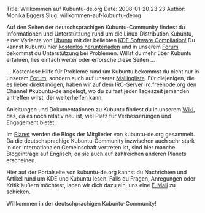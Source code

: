Title: Willkommen auf Kubuntu-de.org
Date: 2008-01-20 23:23
Author: Monika Eggers
Slug: willkommen-auf-kubuntu-deorg

Auf den Seiten der deutschsprachigen Kubuntu-Community findest du
Informationen und Unterstützung rund um die Linux-Distribution Kubuntu,
einer Variante von
[Ubuntu](http://www.ubuntu.com/ "http://www.ubuntu.com/") mit der beliebten [KDE Software
Compilation!](http://www.kde.org/ "http://www.kde.org/") Du kannst Kubuntu hier [kostenlos
herunterladen](../../../../download "http://www.kubuntu-de.org/download") und in unserem
[Forum](http://forum.kubuntu-de.org/ "http://forum.kubuntu-de.org/") bekommst du Unterstützung bei Problemen. Willst du mehr über
Kubuntu erfahren, lies einfach weiter oder erforsche diese Seiten ...


<!--break--><!--break-->

... Kostenlose Hilfe für Probleme rund um Kubuntu bekommst du nicht nur
in unserem
[Forum](http://forum.kubuntu-de.org/ "http://forum.kubuntu-de.org/"), sondern auch auf unserer
[Mailingliste](../../../../mailingliste "http://www.kubuntu-de.org/mailingliste"). Für diejenigen, die es lieber direkt mögen, haben wir auf dem
IRC-Server irc.freenode.org den Channel \#kubuntu-de angelegt, wo du zu
fast jeder Tageszeit jemanden antreffen wirst, der weiterhelfen kann.


Anleitungen und Dokumentationen zu Kubuntu findest du in unserem
[Wiki](http://wiki.kubuntu-de.org/ "http://wiki.kubuntu-de.org/"), das, da es noch relativ neu ist, viel Platz für Verbesserungen
und Engagement bietet.


Im
[Planet](http://planet.kubuntu-de.org/ "http://planet.kubuntu-de.org/") werden die Blogs der Mitglieder von kubuntu-de.org gesammelt. Da
die deutschsprachige Kubuntu-Community inzwischen auch sehr stark in der
internationalen Gemeinschaft vertreten ist, sind hier manche
Blogeinträge auf Englisch, da sie auch auf zahlreichen anderen Planets
erscheinen.


Hier auf der Portalseite von kubuntu-de.org kannst du Nachrichten und
Artikel rund um KDE und Kubuntu lesen. Falls du Fragen, Anregungen oder
Kritik äußern möchtest, laden wir dich dazu ein, uns eine
[E-Mail](../../../../contact "http://www.kubuntu-de.org/contact") zu schicken.


Willkommen in der deutschprachigen Kubuntu-Community!



